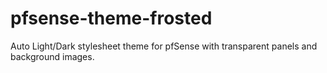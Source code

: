 # pfsense-theme-frosted
Auto Light/Dark stylesheet theme for pfSense with transparent panels and background images.
